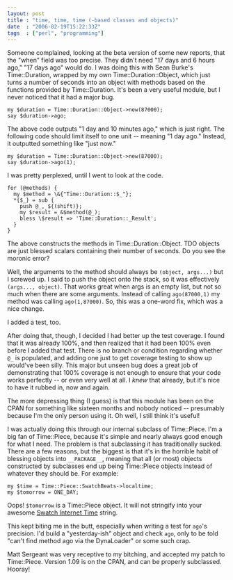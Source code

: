 ```yaml
---
layout: post
title : "time, time, time (-based classes and objects)"
date  : "2006-02-19T15:22:33Z"
tags  : ["perl", "programming"]
---
```

Someone complained, looking at the beta version of some new reports, that the "when" field was too precise.  They didn't need "17 days and 6 hours ago," "17 days ago" would do.  I was doing this with Sean Burke's Time::Duration, wrapped by my own Time::Duration::Object, which just turns a number of seconds into an object with methods based on the functions provided by Time::Duration.  It's been a very useful module, but I never noticed that it had a major bug.

    my $duration = Time::Duration::Object->new(87000);
    say $duration->ago;

The above code outputs "1 day and 10 minutes ago," which is just right.  The following code should limit itself to one unit -- meaning "1 day ago." Instead, it outputted something like "just now."

    my $duration = Time::Duration::Object->new(87000);
    say $duration->ago(1);

I was pretty perplexed, until I went to look at the code.

    for (@methods) {
      my $method = \&{"Time::Duration::$_"};
      *{$_} = sub {
        push @_, ${(shift)};
        my $result = &$method(@_);
        bless \$result => 'Time::Duration::_Result';
      }
    }

The above constructs the methods in Time::Duration::Object.  TDO objects are just blessed scalars containing their number of seconds.  Do you see the moronic error?

Well, the arguments to the method should always be `(object, args...)` but I screwed up.  I said to push the object onto the stack, so it was effectively `(args..., object)`.  That works great when args is an empty list, but not so much when there are some arguments.  Instead of calling `ago(87000,1)` my method was calling `ago(1,87000)`.  So, this was a one-word fix, which was a nice change.

I added a test, too.

After doing that, though, I decided I had better up the test coverage.  I found that it was already 100%, and then realized that it had been 100% even before I added that test.  There is no branch or condition regarding whether `@_` is populated, and adding one just to get coverage testing to show up would've been silly.  This major but unseen bug does a great job of demonstrating that 100% coverage is not enough to ensure that your code works perfectly -- or even very well at all.  I *knew* that already, but it's nice to have it rubbed in, now and again.

The more depressing thing (I guess) is that this module has been on the CPAN for something like sixteen months and nobody noticed -- presumably because I'm the only person using it.  Oh well, I still think it's useful!

I was actually doing this through our internal subclass of Time::Piece.  I'm a big fan of Time::Piece, because it's simple and nearly always good enough for what I need.  The problem is that subclassing it has traditionally sucked. There are a few reasons, but the biggest is that it's in the horrible habit of blessing objects into `__PACKAGE__`, meaning that all (or most) objects constructed by subclasses end up being Time::Piece objects instead of whatever they should be.  For example:

    my $time = Time::Piece::SwatchBeats->localtime;
    my $tomorrow = ONE_DAY;

Oops!  `$tomorrow` is a Time::Piece object.  It will not stringify into your awesome [Swatch Internet Time](http://en.wikipedia.org/wiki/Swatch_Internet_Time) string.

This kept biting me in the butt, especially when writing a test for `ago`'s precision.  I'd build a "yesterday-ish" object and check `ago`, only to be told "can't find method ago via the DynaLoader" or some such crap.

Matt Sergeant was very receptive to my bitching, and accepted my patch to Time::Piece.  Version 1.09 is on the CPAN, and can be properly subclassed. Hooray!
